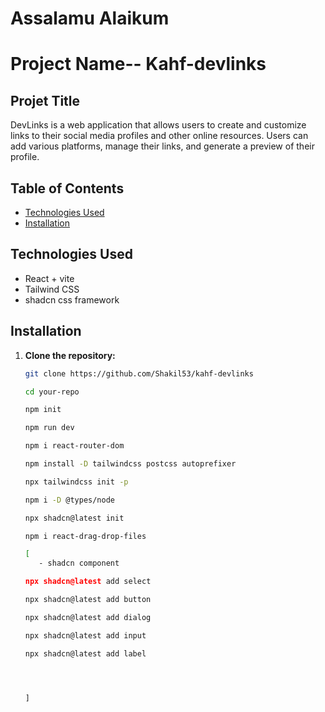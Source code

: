 
# Assalamu Alaikum


# Project Name-- Kahf-devlinks

## Projet Title

DevLinks is a web application that allows users to create and customize links to their social media profiles and other online resources. Users can add various platforms, manage their links, and generate a preview of their profile.

## Table of Contents

- [Technologies Used](#technologies-used)
- [Installation](#installation)


## Technologies Used

- React + vite
- Tailwind CSS 
- shadcn css framework

## Installation

1. **Clone the repository:**
   ```bash
   git clone https://github.com/Shakil53/kahf-devlinks

   cd your-repo

   npm init

   npm run dev

   npm i react-router-dom

   npm install -D tailwindcss postcss autoprefixer

   npx tailwindcss init -p

   npm i -D @types/node

   npx shadcn@latest init

   npm i react-drag-drop-files

   [
      - shadcn component
   
   npx shadcn@latest add select

   npx shadcn@latest add button

   npx shadcn@latest add dialog

   npx shadcn@latest add input

   npx shadcn@latest add label




   ]
